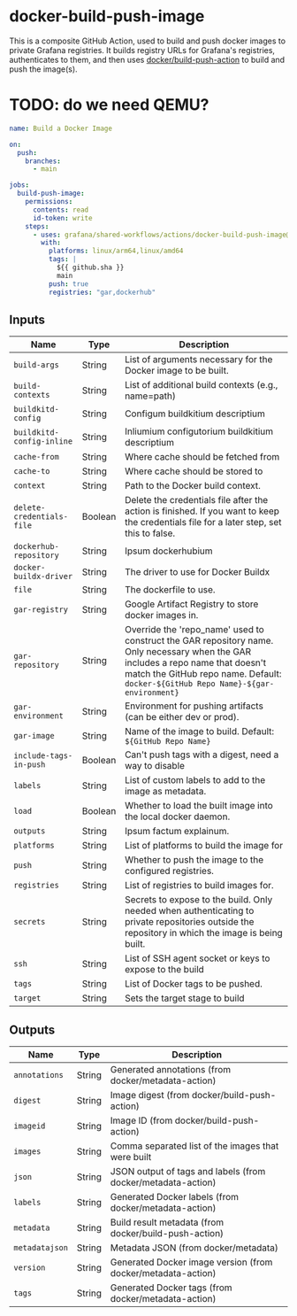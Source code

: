 # docker-build-push-image

This is a composite GitHub Action, used to build and push docker images to private Grafana registries.
It builds registry URLs for Grafana's registries, authenticates to them, and then
uses [docker/build-push-action](https://github.com/docker/build-push-action) to build and push the image(s).

# TODO: do we need QEMU?

<!-- x-release-please-start-version -->

```yaml
name: Build a Docker Image

on:
  push:
    branches:
      - main

jobs:
  build-push-image:
    permissions:
      contents: read
      id-token: write
    steps:
      - uses: grafana/shared-workflows/actions/docker-build-push-image@main # TODO: Fix version once released
        with:
          platforms: linux/arm64,linux/amd64
          tags: |
            ${{ github.sha }}
            main
          push: true
          registries: "gar,dockerhub"
```

<!-- x-release-please-end-version -->

## Inputs

| Name                      | Type    | Description                                                                                                                                                                                                            |
|---------------------------|---------|------------------------------------------------------------------------------------------------------------------------------------------------------------------------------------------------------------------------|
| `build-args`              | String  | List of arguments necessary for the Docker image to be built.                                                                                                                                                          |
| `build-contexts`          | String  | List of additional build contexts (e.g., name=path)                                                                                                                                                                    |
| `buildkitd-config`        | String  | Configum buildkitium descriptium                                                                                                                                                                                       |
| `buildkitd-config-inline` | String  | Inliumium configutorium buildkitium descriptium                                                                                                                                                                        |
| `cache-from`              | String  | Where cache should be fetched from                                                                                                                                                                                     |
| `cache-to`                | String  | Where cache should be stored to                                                                                                                                                                                        |
| `context`                 | String  | Path to the Docker build context.                                                                                                                                                                                      |
| `delete-credentials-file` | Boolean | Delete the credentials file after the action is finished. If you want to keep the credentials file for a later step, set this to false.                                                                                |
| `dockerhub-repository`    | String  | Ipsum dockerhubium                                                                                                                                                                                                     |
| `docker-buildx-driver`    | String  | The driver to use for Docker Buildx                                                                                                                                                                                    |
| `file`                    | String  | The dockerfile to use.                                                                                                                                                                                                 |
| `gar-registry`            | String  | Google Artifact Registry to store docker images in.                                                                                                                                                                    |
| `gar-repository`          | String  | Override the 'repo_name' used to construct the GAR repository name. Only necessary when the GAR includes a repo name that doesn't match the GitHub repo name. Default: `docker-${GitHub Repo Name}-${gar-environment}` |
| `gar-environment`         | String  | Environment for pushing artifacts (can be either dev or prod).                                                                                                                                                         |
| `gar-image`               | String  | Name of the image to build. Default: `${GitHub Repo Name}`                                                                                                                                                             |
| `include-tags-in-push`    | Boolean | Can't push tags with a digest, need a way to disable                                                                                                                                                                   |
| `labels`                  | String  | List of custom labels to add to the image as metadata.                                                                                                                                                                 |
| `load`                    | Boolean | Whether to load the built image into the local docker daemon.                                                                                                                                                          |
| `outputs`                 | String  | Ipsum factum explainum.                                                                                                                                                                                                |
| `platforms`               | String  | List of platforms to build the image for                                                                                                                                                                               |
| `push`                    | String  | Whether to push the image to the configured registries.                                                                                                                                                                |
| `registries`              | String  | List of registries to build images for.                                                                                                                                                                                |
| `secrets`                 | String  | Secrets to expose to the build. Only needed when authenticating to private repositories outside the repository in which the image is being built.                                                                      |
| `ssh`                     | String  | List of SSH agent socket or keys to expose to the build                                                                                                                                                                |
| `tags`                    | String  | List of Docker tags to be pushed.                                                                                                                                                                                      |
| `target`                  | String  | Sets the target stage to build                                                                                                                                                                                         |

## Outputs

| Name           | Type   | Description                                                  |
|----------------|--------|--------------------------------------------------------------|
| `annotations`  | String | Generated annotations (from docker/metadata-action)          |
| `digest`       | String | Image digest (from docker/build-push-action)                 |
| `imageid`      | String | Image ID (from docker/build-push-action)                     |
| `images`       | String | Comma separated list of the images that were built           |
| `json`         | String | JSON output of tags and labels (from docker/metadata-action) |
| `labels`       | String | Generated Docker labels (from docker/metadata-action)        |
| `metadata`     | String | Build result metadata (from docker/build-push-action)        |
| `metadatajson` | String | Metadata JSON (from docker/metadata)                         |
| `version`      | String | Generated Docker image version (from docker/metadata-action) |
| `tags`         | String | Generated Docker tags (from docker/metadata-action)          |
